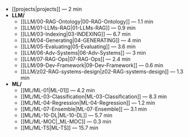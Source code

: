 
<!-- toc:start -->

- [[projects|projects]] — 2 min
- **LLM/**
  - [[LLM/00-RAG-Ontology|00-RAG-Ontology]] — 1.1 min
  - [[LLM/01-LLMs-RAG|01-LLMs-RAG]] — 0.9 min
  - [[LLM/03-Indexing|03-INDEXING]] — 6.7 min
  - [[LLM/04-Generating|04-GENERATING]] — 4 min
  - [[LLM/05-Evaluating|05-Evaluating]] — 3.6 min
  - [[LLM/06-Adv-Systems|06-Adv-Systems]] — 3 min
  - [[LLM/07-RAG-Ops|07-RAG-Ops]] — 2.4 min
  - [[LLM/09-Dev-Framework|09-Dev-Framework]] — 0.6 min
  - [[LLM/z02-RAG-systems-design|z02-RAG-systems-design]] — 1.3 min
- **ML/**
  - [[ML/ML-01|ML-01]] — 4.2 min
  - [[ML/ML-03-Classification|ML-03-Classification]] — 8.3 min
  - [[ML/ML-04-Regression|ML-04-Regression]] — 1.2 min
  - [[ML/ML-07-Ensemble|ML-07-Ensemble]] — 3.1 min
  - [[ML/ML-10-DL|ML-10-DL]] — 5.7 min
  - [[ML/ML-MOC|_ML-MOC]] — 0.3 min
  - [[ML/ML-TS|ML-TS]] — 15.7 min

<!-- toc:end -->
